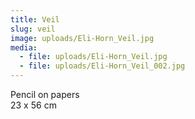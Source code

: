 ```yaml
---
title: Veil
slug: veil
image: uploads/Eli-Horn_Veil.jpg
media:
  - file: uploads/Eli-Horn_Veil.jpg
  - file: uploads/Eli-Horn_Veil_002.jpg
---
```


Pencil on papers  
23 x 56 cm
